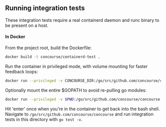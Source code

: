 ## Running integration tests

These integration tests require a real containerd daemon and runc binary to be present on a host.

#### In Docker

From the project root, build the Dockerfile:

```bash
docker build -t concourse/containerd-test .
```

Run the container in privileged mode, with volume mounting for faster feedback loops:

```bash
docker run --privileged -v CONCOURSE_DIR:/go/src/github.com/concourse/concourse -it concourse/containerd-test /bin/bash
```

Optionally mount the entire $GOPATH to avoid re-pulling go modules:

```bash
docker run --privileged -v $PWD:/go/src/github.com/concourse/concourse -v $GOPATH:/go -it concourse/containerd-test /bin/bash
```

Hit 'enter' once when you're in the container to get back into the bash shell. Navigate to `/go/src/github.com/concourse/concourse`
and run integration tests in this directory with `go test -v`.
